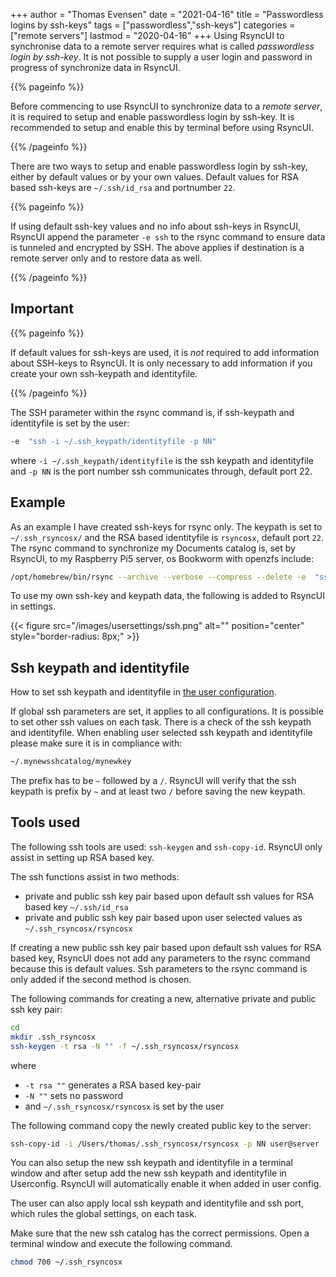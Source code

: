 +++
author = "Thomas Evensen"
date = "2021-04-16"
title = "Passwordless logins by ssh-keys"
tags = ["passwordless","ssh-keys"]
categories = ["remote servers"]
lastmod = "2020-04-16"
+++
Using RsyncUI to synchronise data to a remote server requires what is called *passwordless login by ssh-key*. It is not possible to supply a user login and password in progress of synchronize data in RsyncUI. 

{{% pageinfo %}}

Before commencing to use RsyncUI to synchronize data to a *remote server*, it is required to setup and enable passwordless login by ssh-key. It is recommended to setup and enable this by terminal before using RsyncUI.

{{% /pageinfo %}}

There are two ways to setup and enable passwordless login by ssh-key, either by default values or by your own values. Default values for RSA based ssh-keys are `~/.ssh/id_rsa` and portnumber `22`. 

{{% pageinfo %}}

If using default ssh-key values and no info about ssh-keys in RsyncUI, RsyncUI append the parameter `-e ssh` to the rsync command to ensure data is tunneled and encrypted by SSH. The above applies if destination is a remote server only and to restore data as well.

{{% /pageinfo %}}

## Important

{{% pageinfo %}}

If default values for ssh-keys are used, it is *not* required to add information about SSH-keys to RsyncUI. It is only necessary to add information if you create your own ssh-keypath and identityfile. 

{{% /pageinfo %}}

The SSH parameter within the rsync command is, if ssh-keypath and identityfile is set by the user:

```bash
-e  "ssh -i ~/.ssh_keypath/identityfile -p NN"
```
where `-i ~/.ssh_keypath/identityfile` is the ssh keypath and identityfile and `-p NN` is the port number ssh communicates through, default port 22. 

## Example

As an example I have created ssh-keys for rsync only. The keypath is set to `~/.ssh_rsyncosx/` and the RSA based identityfile is `rsyncosx`, default port `22`. 
The rsync command to synchronize my Documents catalog is, set by RsyncUI, to my Raspberry Pi5 server, os Bookworm with openzfs include:

```bash
/opt/homebrew/bin/rsync --archive --verbose --compress --delete -e  "ssh -i ~/.ssh_rsyncosx/rsyncosx -p 22" --stats /Users/thomas/Documents/ thomas@raspberrypi:/backups/Documents/ 
```

To use my own ssh-key and keypath data, the following is added to RsyncUI in settings.

{{< figure src="/images/usersettings/ssh.png" alt="" position="center" style="border-radius: 8px;" >}}

## Ssh keypath and identityfile

How to set ssh keypath and identityfile in [the user configuration](/docs/sshsettings/).

If global ssh parameters are set, it applies to all configurations. It is possible to set other ssh values on each task. There is a check of the ssh keypath and identityfile. When enabling user selected ssh keypath and identityfile please make sure it is in compliance with:

```bash
~/.mynewsshcatalog/mynewkey
```

The prefix has to be `~` followed by a `/`. RsyncUI will verify that the ssh keypath is prefix by `~` and at least two `/` before saving the new keypath.

## Tools used

The following ssh tools are used: `ssh-keygen` and `ssh-copy-id`. RsyncUI only assist in setting up RSA based key.

The ssh functions assist in two methods:

- private and public ssh key pair based upon default ssh values for RSA based key `~/.ssh/id_rsa`
- private and public ssh key pair based upon user selected values as `~/.ssh_rsyncosx/rsyncosx`

If creating a new public ssh key pair based upon default ssh values for RSA based key, RsyncUI does not add any parameters to the rsync command because this is default values. Ssh parameters to the rsync command is only added if the second method is chosen.

The following commands for creating a new, alternative private and public ssh key pair:

```bash
cd
mkdir .ssh_rsyncosx
ssh-keygen -t rsa -N "" -f ~/.ssh_rsyncosx/rsyncosx
```

where

- `-t rsa ""` generates a RSA based key-pair
- `-N ""` sets no password
- and `~/.ssh_rsyncosx/rsyncosx` is set by the user

The following command copy the newly created public key to the server:

```bash
ssh-copy-id -i /Users/thomas/.ssh_rsyncosx/rsyncosx -p NN user@server
```

You can also setup the new ssh keypath and identityfile in a terminal window and after setup add the new ssh keypath and identityfile in Userconfig. RsyncUI will automatically enable it when added in user config.

The user can also apply local ssh keypath and identityfile and ssh port, which rules the global settings, on each task.

Make sure that the new ssh catalog has the correct permissions. Open a terminal window and execute the following command.

```bash
chmod 700 ~/.ssh_rsyncosx
```
